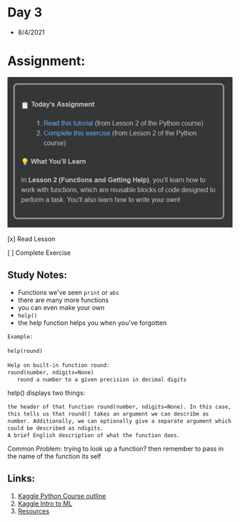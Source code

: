 # Day 3
* 8/4/2021

# Assignment:

![Day3](https://github.com/EO4wellness/T-I-L/blob/main/AI-ML-NLP/Kaggle/Images/Day3-assignment.jpg)

[x] Read Lesson

[ ] Complete Exercise 



## Study Notes:
* Functions we've seen ```print``` or ```abs```
* there are many more functions 
* you can even make your own 
* ```help()```
* the help function helps you when you've forgotten 
```
Example: 

help(round)

Help on built-in function round: 
round(number, ndigits=None) 
   round a number to a given precision in decimal digits
```



help() displays two things:

    the header of that function round(number, ndigits=None). In this case, this tells us that round() takes an argument we can describe as number. Additionally, we can optionally give a separate argument which could be described as ndigits.
    A brief English description of what the function does.

Common Problem: 
trying to look up a function? then remember to pass in the name of the function its self 




## Links:
1. [Kaggle Python Course outline](#)
2. [Kaggle Intro to ML](#)
3. [Resources](#)
